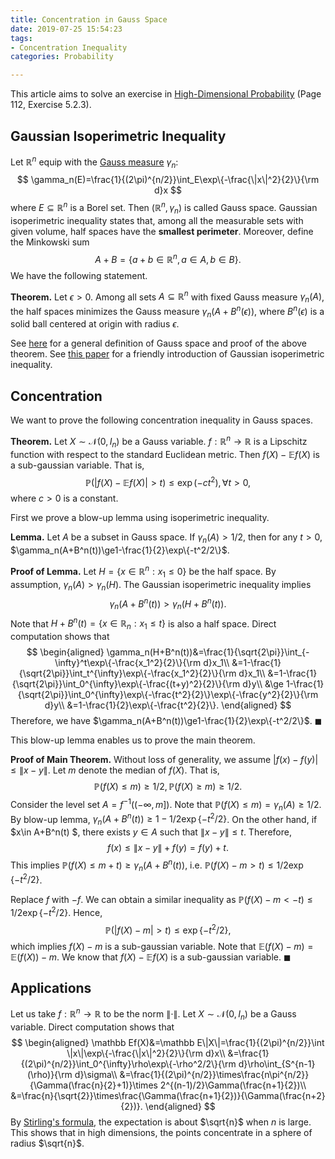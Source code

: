 ```yaml
---
title: Concentration in Gauss Space
date: 2019-07-25 15:54:23
tags: 
- Concentration Inequality
categories: Probability

---
```


This article aims to solve an exercise in [High-Dimensional Probability](https://www.math.uci.edu/~rvershyn/papers/HDP-book/HDP-book.html#) (Page 112, Exercise 5.2.3).

## Gaussian Isoperimetric Inequality

Let $\mathbb R^n$ equip with the [Gauss measure](https://en.wikipedia.org/wiki/Gaussian_measure) $\gamma_n$:
$$
\gamma_n(E)=\frac{1}{(2\pi)^{n/2}}\int_E\exp\{-\frac{\|x\|^2}{2}\}{\rm d}x
$$
where $E\subseteq \mathbb R^n$ is a Borel set. Then $(\mathbb R^n,\gamma_n)$ is called Gauss space. Gaussian isoperimetric inequality states that, among all the measurable sets with given volume, half spaces have the **smallest perimeter**. Moreover, define the Minkowski sum 
$$
A+B=\{a+b\in\mathbb R^n,a\in A,b\in B\}.
$$
We have the following statement.

<!--more-->

**Theorem.** Let $\epsilon>0$. Among all sets $A\subseteq \mathbb R^n$ with fixed Gauss measure $\gamma_n(A)$, the half spaces minimizes the Gauss measure $\gamma_n(A+B^n(\epsilon))$, where $B^n(\epsilon)$ is a solid ball centered at origin with radius $\epsilon$.

See [here](https://link.springer.com/content/pdf/10.1007/BF01425510.pdf) for a general definition of Gauss space and proof of the above theorem. See [this paper](https://www.jstor.org/stable/29782707?seq=1#page_scan_tab_contents) for a friendly introduction of Gaussian isoperimetric inequality.

## Concentration

We want to prove the following concentration inequality in Gauss spaces.

**Theorem.** Let $X\sim\mathcal N(0,I_n)$ be a Gauss variable. $f:\mathbb R^n\to \mathbb R$ is a Lipschitz function with respect to the standard Euclidean metric. Then $f(X)-\mathbb Ef(X)$ is a sub-gaussian variable. That is,
$$
\mathbb P(|f(X)-\mathbb Ef(X)|>t)\le \exp(-ct^2),\forall t>0,
$$
where $c>0$ is a constant.

First we prove a blow-up lemma using isoperimetric inequality.

**Lemma.** Let $A$ be a subset in Gauss space. If $\gamma_n(A)>1/2$, then for any $t>0$, $\gamma_n(A+B^n(t))\ge1-\frac{1}{2}\exp\{-t^2/2\}$.

**Proof of Lemma.** Let $H=\{x\in\mathbb R^n:x_1\le 0\}$ be the half space. By assumption, $\gamma_n(A)>\gamma_n(H)$. The Gaussian isoperimetric inequality implies 
$$
\gamma_n(A+B^n(t))>\gamma_n(H+B^n(t)).
$$
Note that $H+B^n(t)=\{x\in\mathbb R_n:x_1\le t\}$ is also a half space. Direct computation shows that 
$$
\begin{aligned}
\gamma_n(H+B^n(t))&=\frac{1}{\sqrt{2\pi}}\int_{-\infty}^t\exp\{-\frac{x_1^2}{2}\}{\rm d}x_1\\
&=1-\frac{1}{\sqrt{2\pi}}\int_t^{\infty}\exp\{-\frac{x_1^2}{2}\}{\rm d}x_1\\
&=1-\frac{1}{\sqrt{2\pi}}\int_0^{\infty}\exp\{-\frac{(t+y)^2}{2}\}{\rm d}y\\
&\ge 1-\frac{1}{\sqrt{2\pi}}\int_0^{\infty}\exp\{-\frac{t^2}{2}\}\exp\{-\frac{y^2}{2}\}{\rm d}y\\
&=1-\frac{1}{2}\exp\{-\frac{t^2}{2}\}.
\end{aligned}
$$
Therefore, we have $\gamma_n(A+B^n(t))\ge1-\frac{1}{2}\exp\{-t^2/2\}$. $\blacksquare$ 

This blow-up lemma enables us to prove the main theorem.

**Proof of Main Theorem.** Without loss of generality, we assume $|f(x)-f(y)|\le \|x-y\|$. Let $m$ denote the median of $f(X)$. That is,
$$
\mathbb P(f(X)\le m)\ge 1/2,\mathbb P(f(X)\ge m)\ge 1/2.
$$
Consider the level set $A=f^{-1}((-\infty,m])$. Note that $\mathbb P(f(X)\le m)=\gamma_n(A)\ge 1/2$. By blow-up lemma, $\gamma_n(A+B^n(t))\ge  1-1/2\exp\{-t^2/2\}$. On the other hand, if $x\in A+B^n(t) $, there exists $y\in A$ such that $\|x-y\|\le t$. Therefore, 
$$
f(x)\le \|x-y\|+f(y)=f(y)+t.
$$
This implies $\mathbb P(f(X)\le m+t)\ge \gamma_n(A+B^n(t))$, i.e. $\mathbb P(f(X)-m>t)\le 1/2\exp\{-t^2/2\}$. 

Replace $f$ with $-f$. We can obtain a similar inequality as $\mathbb P(f(X)-m<-t)\le 1/2\exp\{-t^2/2\}$. Hence, 
$$
\mathbb P(|f(X)-m|>t)\le \exp\{-t^2/2\},
$$
which implies $f(X)-m$ is a sub-gaussian variable. Note that $\mathbb E(f(X)-m)=\mathbb E(f(X))-m$. We know that $f(X)-\mathbb Ef(X)$ is a sub-gaussian variable. $\blacksquare$

## Applications

Let us take $f:\mathbb R^n\to\mathbb R$ to be the norm $\|\cdot\|$. Let $X\sim\mathcal N(0,I_n)$ be a Gauss variable. Direct computation shows that
$$
\begin{aligned}
\mathbb Ef(X)&=\mathbb E\|X\|=\frac{1}{(2\pi)^{n/2}}\int \|x\|\exp\{-\frac{\|x\|^2}{2}\}{\rm d}x\\
&=\frac{1}{(2\pi)^{n/2}}\int_0^{\infty}\rho\exp\{-\rho^2/2\}{\rm d}\rho\int_{S^{n-1}(\rho)}{\rm d}\sigma\\
&=\frac{1}{(2\pi)^{n/2}}\times\frac{n\pi^{n/2}}{\Gamma(\frac{n}{2}+1)}\times 2^{(n-1)/2}\Gamma(\frac{n+1}{2})\\
&=\frac{n}{\sqrt{2}}\times\frac{\Gamma(\frac{n+1}{2})}{\Gamma(\frac{n+2}{2})}.
\end{aligned}
$$
By [Stirling's formula]([https://en.wikipedia.org/wiki/Stirling%27s_approximation](https://en.wikipedia.org/wiki/Stirling's_approximation)), the expectation is about $\sqrt{n}$ when $n$ is large. This shows that in high dimensions, the points concentrate in a sphere of radius $\sqrt{n}$. 

